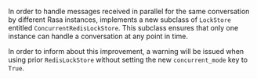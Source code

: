 In order to handle messages received in parallel for the same conversation by different Rasa instances, implements a new subclass of `LockStore` entitled `ConcurrentRedisLockStore`.
This subclass ensures that only one instance can handle a conversation at any point in time.

In order to inform about this improvement, a warning will be issued when using prior `RedisLockStore` without setting the new `concurrent_mode` key to `True`.
